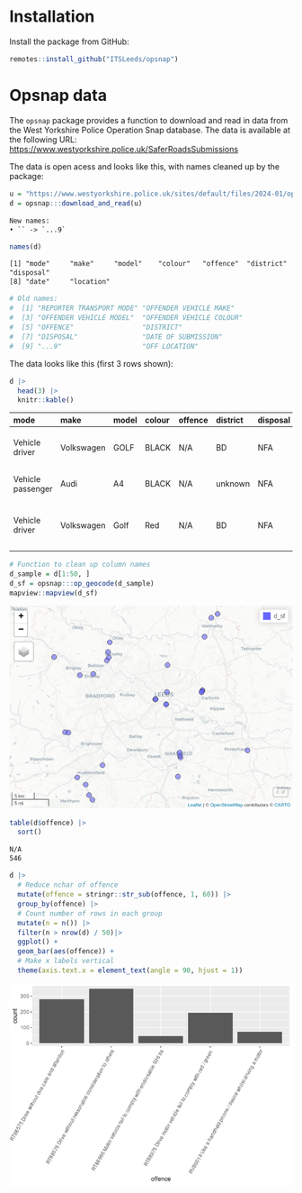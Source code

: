 

# Installation

Install the package from GitHub:

``` r
remotes::install_github("ITSLeeds/opsnap")
```

# Opsnap data

The `opsnap` package provides a function to download and read in data
from the West Yorkshire Police Operation Snap database. The data is
available at the following URL:
https://www.westyorkshire.police.uk/SaferRoadsSubmissions

The data is open acess and looks like this, with names cleaned up by the
package:

``` r
u = "https://www.westyorkshire.police.uk/sites/default/files/2024-01/operation_snap_oct-dec_2023_0.xlsx"
d = opsnap:::download_and_read(u)
```

    New names:
    • `` -> `...9`

``` r
names(d)
```

    [1] "mode"     "make"     "model"    "colour"   "offence"  "district" "disposal"
    [8] "date"     "location"

``` r
# Old names:
#  [1] "REPORTER TRANSPORT MODE" "OFFENDER VEHICLE MAKE"  
#  [3] "OFFENDER VEHICLE MODEL"  "OFFENDER VEHICLE COLOUR"
#  [5] "OFFENCE"                 "DISTRICT"               
#  [7] "DISPOSAL"                "DATE OF SUBMISSION"     
#  [9] "...9"                    "OFF LOCATION"
```

The data looks like this (first 3 rows shown):

``` r
d |>
  head(3) |>
  knitr::kable()
```

| mode              | make       | model | colour | offence | district | disposal | date       | location                                   |
|:------------------|:-----------|:------|:-------|:--------|:---------|:---------|:-----------|:-------------------------------------------|
| Vehicle driver    | Volkswagen | GOLF  | BLACK  | N/A     | BD       | NFA      | 2023-10-01 | A1 Exit Slip onto M62 Eastbound, Wakefield |
| Vehicle passenger | Audi       | A4    | BLACK  | N/A     | unknown  | NFA      | 2023-10-01 | A1 Wentworth, Pontefract                   |
| Vehicle driver    | Volkswagen | Golf  | Red    | N/A     | BD       | NFA      | 2023-10-01 | A120 Leeds Ring Road, Moortown, Leeds      |

``` r
# Function to clean up column names
d_sample = d[1:50, ]
d_sf = opsnap:::op_geocode(d_sample)
mapview::mapview(d_sf)
```

![](README_files/figure-commonmark/unnamed-chunk-6-1.png)

``` r
table(d$offence) |>
  sort()
```

    N/A 
    546 

``` r
d |>
  # Reduce nchar of offence
  mutate(offence = stringr::str_sub(offence, 1, 60)) |>
  group_by(offence) |>
  # Count number of rows in each group
  mutate(n = n()) |>
  filter(n > nrow(d) / 50)|>
  ggplot() +
  geom_bar(aes(offence)) +
  # Make x labels vertical
  theme(axis.text.x = element_text(angle = 90, hjust = 1))
```

![](README_files/figure-commonmark/unnamed-chunk-8-1.png)
